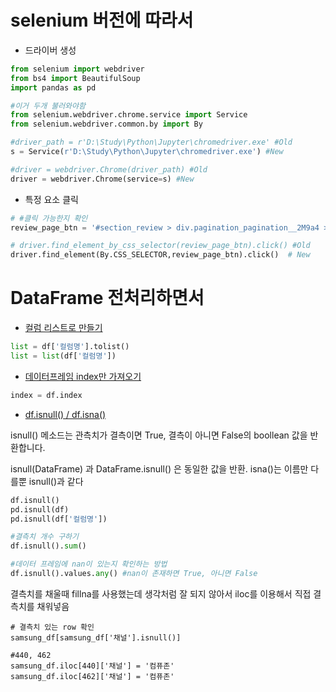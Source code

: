 # selenium 버전에 따라서 
- 드라이버 생성

```python
from selenium import webdriver
from bs4 import BeautifulSoup
import pandas as pd

#이거 두개 불러와야함 
from selenium.webdriver.chrome.service import Service
from selenium.webdriver.common.by import By

#driver_path = r'D:\Study\Python\Jupyter\chromedriver.exe' #Old
s = Service(r'D:\Study\Python\Jupyter\chromedriver.exe') #New

#driver = webdriver.Chrome(driver_path) #Old
driver = webdriver.Chrome(service=s) #New
```

- 특정 요소 클릭

```python
# #클릭 가능한지 확인
review_page_btn = '#section_review > div.pagination_pagination__2M9a4 > a:nth-child(1)'

# driver.find_element_by_css_selector(review_page_btn).click() #Old
driver.find_element(By.CSS_SELECTOR,review_page_btn).click()  # New
```

# DataFrame 전처리하면서 

- [컬럼 리스트로 만들기](https://www.notion.so/fed1c01a435e4d978731c431ae1908bf)

```python
list = df['컬럼명'].tolist()
list = list(df['컬럼명'])
```

- [데이터프레임 index만 가져오기](https://www.notion.so/fed1c01a435e4d978731c431ae1908bf)

```python
index = df.index
```

- [df.isnull() / df.isna()](https://www.notion.so/fed1c01a435e4d978731c431ae1908bf)

isnull() 메소드는 관측치가 결측이면 True, 결측이 아니면 False의 boollean 값을 반환합니다.

isnull(DataFrame) 과 DataFrame.isnull() 은 동일한 값을 반환. isna()는 이름만 다를뿐 isnull()과 같다 

```python
df.isnull()
pd.isnull(df)
pd.isnull(df['컬럼명'])

#결측치 개수 구하기
df.isnull().sum()

#데이터 프레임에 nan이 있는지 확인하는 방법
df.isnull().values.any() #nan이 존재하면 True, 아니면 False
```

결측치를 채울때 fillna를 사용했는데 생각처럼 잘 되지 않아서 iloc를 이용해서 직접 결측치를 채워넣음 
```
# 결측치 있는 row 확인
samsung_df[samsung_df['채널'].isnull()]

#440, 462
samsung_df.iloc[440]['채널'] = '컴퓨존'
samsung_df.iloc[462]['채널'] = '컴퓨존'
```
